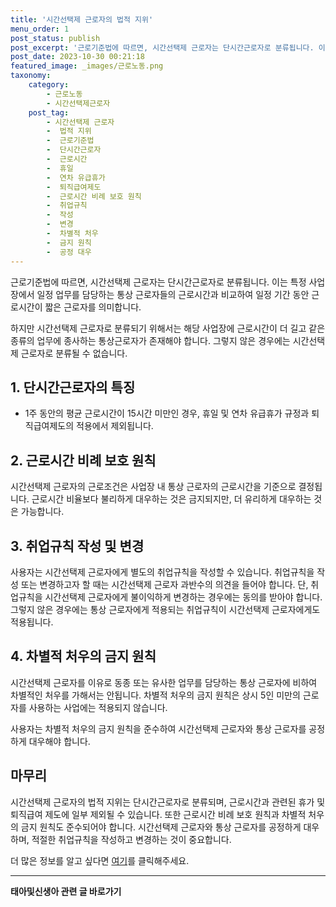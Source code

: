 ```yaml
---
title: '시간선택제 근로자의 법적 지위'
menu_order: 1
post_status: publish
post_excerpt: '근로기준법에 따르면, 시간선택제 근로자는 단시간근로자로 분류됩니다. 이는 특정 사업장에서 일정 업무를 담당하는 통상 근로자들의 근로시간과 비교하여 일정 기간 동안 근로시간이 짧은 근로자를 의미합니다.'
post_date: 2023-10-30 00:21:18
featured_image: _images/근로노동.png
taxonomy:
    category:
        - 근로노동
        - 시간선택제근로자
    post_tag:
        - 시간선택제 근로자
        -  법적 지위
        -  근로기준법
        -  단시간근로자
        -  근로시간
        -  휴일
        -  연차 유급휴가
        -  퇴직급여제도
        -  근로시간 비례 보호 원칙
        -  취업규칙
        -  작성
        -  변경
        -  차별적 처우
        -  금지 원칙
        -  공정 대우
---
```




근로기준법에 따르면, 시간선택제 근로자는 단시간근로자로 분류됩니다. 이는 특정 사업장에서 일정 업무를 담당하는 통상 근로자들의 근로시간과 비교하여 일정 기간 동안 근로시간이 짧은 근로자를 의미합니다. 

하지만 시간선택제 근로자로 분류되기 위해서는 해당 사업장에 근로시간이 더 길고 같은 종류의 업무에 종사하는 통상근로자가 존재해야 합니다. 그렇지 않은 경우에는 시간선택제 근로자로 분류될 수 없습니다.

## 1. 단시간근로자의 특징

- 1주 동안의 평균 근로시간이 15시간 미만인 경우, 휴일 및 연차 유급휴가 규정과 퇴직급여제도의 적용에서 제외됩니다.

## 2. 근로시간 비례 보호 원칙

시간선택제 근로자의 근로조건은 사업장 내 통상 근로자의 근로시간을 기준으로 결정됩니다. 근로시간 비율보다 불리하게 대우하는 것은 금지되지만, 더 유리하게 대우하는 것은 가능합니다.

## 3. 취업규칙 작성 및 변경

사용자는 시간선택제 근로자에게 별도의 취업규칙을 작성할 수 있습니다. 취업규칙을 작성 또는 변경하고자 할 때는 시간선택제 근로자 과반수의 의견을 들어야 합니다. 단, 취업규칙을 시간선택제 근로자에게 불이익하게 변경하는 경우에는 동의를 받아야 합니다. 그렇지 않은 경우에는 통상 근로자에게 적용되는 취업규칙이 시간선택제 근로자에게도 적용됩니다.

## 4. 차별적 처우의 금지 원칙

시간선택제 근로자를 이유로 동종 또는 유사한 업무를 담당하는 통상 근로자에 비하여 차별적인 처우를 가해서는 안됩니다. 차별적 처우의 금지 원칙은 상시 5인 미만의 근로자를 사용하는 사업에는 적용되지 않습니다.

사용자는 차별적 처우의 금지 원칙을 준수하여 시간선택제 근로자와 통상 근로자를 공정하게 대우해야 합니다.

## 마무리

시간선택제 근로자의 법적 지위는 단시간근로자로 분류되며, 근로시간과 관련된 휴가 및 퇴직급여 제도에 일부 제외될 수 있습니다. 또한 근로시간 비례 보호 원칙과 차별적 처우의 금지 원칙도 준수되어야 합니다. 시간선택제 근로자와 통상 근로자를 공정하게 대우하며, 적절한 취업규칙을 작성하고 변경하는 것이 중요합니다.

더 많은 정보를 알고 싶다면 [여기](https://www.workersrights.go.kr/main.do)를 클릭해주세요.
<!-- wp:separator -->
<hr class="wp-block-separator has-alpha-channel-opacity"/>
<!-- /wp:separator -->

<!-- wp:group {"backgroundColor":"base","layout":{"type":"constrained"}} -->
<div class="wp-block-group has-base-background-color has-background"><!-- wp:paragraph {"align":"center","fontSize":"medium"} -->
<p class="has-text-align-center has-large-font-size"><strong>태아및신생아 관련 글 바로가기</strong></p>
<!-- /wp:paragraph -->


<!-- wp:latest-posts
{"categories":[{"id":1496,"count":19,"description":"","link":"https://uknowlaw.com/category/%ed%83%9c%ec%95%84%eb%b0%8f%ec%8b%a0%ec%83%9d%ec%95%84/","name":"태아및신생아","slug":"태아및신생아","taxonomy":"category","parent":0,"meta":[],"_links":{"self":[{"href":"https://uknowlaw.com/wp-json/wp/v2/categories/1496"}],"collection":[{"href":"https://uknowlaw.com/wp-json/wp/v2/categories"}],"about":[{"href":"https://uknowlaw.com/wp-json/wp/v2/taxonomies/category"}],"wp:post_type":[{"href":"https://uknowlaw.com/wp-json/wp/v2/posts?categories=1496"}],"curies":[{"name":"wp","href":"https://api.w.org/{rel}","templated":true}]}}],"postsToShow":100,"excerptLength":28,"postLayout":"grid","columns":2,"featuredImageAlign":"left","featuredImageSizeSlug":"large","fontSize":18px} /--></div>
<!-- /wp:group -->